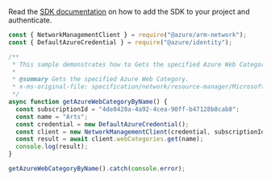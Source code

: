 Read the [SDK documentation](https://github.com/Azure/azure-sdk-for-js/blob/%40azure%2Farm-network_28.0.0/sdk/network/arm-network/README.md) on how to add the SDK to your project and authenticate.

```javascript
const { NetworkManagementClient } = require("@azure/arm-network");
const { DefaultAzureCredential } = require("@azure/identity");

/**
 * This sample demonstrates how to Gets the specified Azure Web Category.
 *
 * @summary Gets the specified Azure Web Category.
 * x-ms-original-file: specification/network/resource-manager/Microsoft.Network/stable/2021-08-01/examples/AzureWebCategoryGet.json
 */
async function getAzureWebCategoryByName() {
  const subscriptionId = "4de8428a-4a92-4cea-90ff-b47128b8cab8";
  const name = "Arts";
  const credential = new DefaultAzureCredential();
  const client = new NetworkManagementClient(credential, subscriptionId);
  const result = await client.webCategories.get(name);
  console.log(result);
}

getAzureWebCategoryByName().catch(console.error);
```
